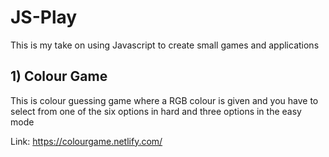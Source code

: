 # JS-Play
This is my take on using Javascript to create small games and applications


## 1) Colour Game
This is colour guessing game where a RGB colour is given and you have to select from one of the six options in hard and three options in the easy mode

Link:  https://colourgame.netlify.com/
